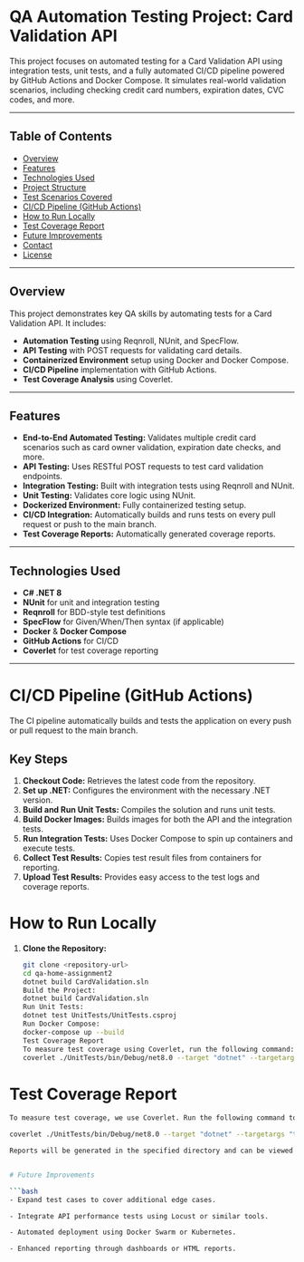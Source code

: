 # QA Automation Testing Project: Card Validation API

This project focuses on automated testing for a Card Validation API using integration tests, unit tests, and a fully automated CI/CD pipeline powered by GitHub Actions and Docker Compose. It simulates real-world validation scenarios, including checking credit card numbers, expiration dates, CVC codes, and more.

---

## Table of Contents

- [Overview](#overview)
- [Features](#features)
- [Technologies Used](#technologies-used)
- [Project Structure](#project-structure)
- [Test Scenarios Covered](#test-scenarios-covered)
- [CI/CD Pipeline (GitHub Actions)](#cicd-pipeline-github-actions)
- [How to Run Locally](#how-to-run-locally)
- [Test Coverage Report](#test-coverage-report)
- [Future Improvements](#future-improvements)
- [Contact](#contact)
- [License](#license)

---

## Overview

This project demonstrates key QA skills by automating tests for a Card Validation API. It includes:

- **Automation Testing** using Reqnroll, NUnit, and SpecFlow.
- **API Testing** with POST requests for validating card details.
- **Containerized Environment** setup using Docker and Docker Compose.
- **CI/CD Pipeline** implementation with GitHub Actions.
- **Test Coverage Analysis** using Coverlet.

---

## Features

- **End-to-End Automated Testing:** Validates multiple credit card scenarios such as card owner validation, expiration date checks, and more.
- **API Testing:** Uses RESTful POST requests to test card validation endpoints.
- **Integration Testing:** Built with integration tests using Reqnroll and NUnit.
- **Unit Testing:** Validates core logic using NUnit.
- **Dockerized Environment:** Fully containerized testing setup.
- **CI/CD Integration:** Automatically builds and runs tests on every pull request or push to the main branch.
- **Test Coverage Reports:** Automatically generated coverage reports.

---

## Technologies Used

- **C# .NET 8**
- **NUnit** for unit and integration testing
- **Reqnroll** for BDD-style test definitions
- **SpecFlow** for Given/When/Then syntax (if applicable)
- **Docker** & **Docker Compose**
- **GitHub Actions** for CI/CD
- **Coverlet** for test coverage reporting

---

# CI/CD Pipeline (GitHub Actions)

The CI pipeline automatically builds and tests the application on every push or pull request to the main branch.

## Key Steps

1. **Checkout Code:** Retrieves the latest code from the repository.
2. **Set up .NET:** Configures the environment with the necessary .NET version.
3. **Build and Run Unit Tests:** Compiles the solution and runs unit tests.
4. **Build Docker Images:** Builds images for both the API and the integration tests.
5. **Run Integration Tests:** Uses Docker Compose to spin up containers and execute tests.
6. **Collect Test Results:** Copies test result files from containers for reporting.
7. **Upload Test Results:** Provides easy access to the test logs and coverage reports.

# How to Run Locally

1. **Clone the Repository:**

   ```bash
   git clone <repository-url>
   cd qa-home-assignment2
   dotnet build CardValidation.sln
   Build the Project:
   dotnet build CardValidation.sln
   Run Unit Tests:
   dotnet test UnitTests/UnitTests.csproj
   Run Docker Compose:
   docker-compose up --build
   Test Coverage Report
   To measure test coverage using Coverlet, run the following command:
   coverlet ./UnitTests/bin/Debug/net8.0 --target "dotnet" --targetargs "test UnitTests/UnitTests.csp


# Test Coverage Report

   ```bash
   To measure test coverage, we use Coverlet. Run the following command to generate coverage reports:

   coverlet ./UnitTests/bin/Debug/net8.0 --target "dotnet" --targetargs "test UnitTests/UnitTests.csproj"

   Reports will be generated in the specified directory and can be viewed locally or uploaded as artifacts in the CI pipeline.


# Future Improvements

```bash
- Expand test cases to cover additional edge cases.

- Integrate API performance tests using Locust or similar tools.

- Automated deployment using Docker Swarm or Kubernetes.

- Enhanced reporting through dashboards or HTML reports.




